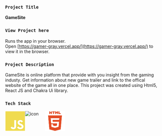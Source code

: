 ### `Project Title`
<b>GameSite</b>

### `View Project here`

Runs the app in your browser.<br />
Open [https://gamer-gray.vercel.app/](https://gamer-gray.vercel.app/) to view it in the browser.


 ### `Project Description`
 
 GameSite is online platform that provide with you insight from the gaming industy.
Get information about new game trailer and link to the offical website of the game all in one place.
This project was created using Html5, React JS and Chakra Ui library.

### `Tech Stack`
<div align="left">
  <div style="display: flex; align-items: flex-start;"><img src="https://github.com/devicons/devicon/blob/master/icons/javascript/javascript-plain.svg" alt="icon" width="65" height="65" /><img src="https://techstack-generator.vercel.app/react-icon.svg" alt="icon" width="65" height="65" /><img src="https://github.com/devicons/devicon/blob/master/icons/html5/html5-plain-wordmark.svg" alt="html5" width="65" height="65" /></div>
</div>
